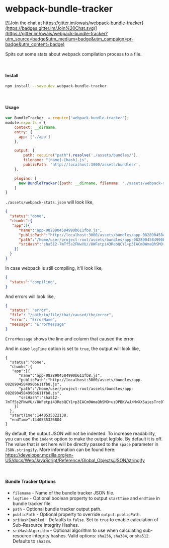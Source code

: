 # webpack-bundle-tracker

[![Join the chat at https://gitter.im/owais/webpack-bundle-tracker](https://badges.gitter.im/Join%20Chat.svg)](https://gitter.im/owais/webpack-bundle-tracker?utm_source=badge&utm_medium=badge&utm_campaign=pr-badge&utm_content=badge)


Spits out some stats about webpack compilation process to a file.

<br>

#### Install

```bash
npm install --save-dev webpack-bundle-tracker
```

<br>

#### Usage
```javascript
var BundleTracker  = require('webpack-bundle-tracker');
module.exports = {
    context: __dirname,
    entry: {
      app: ['./app']
    },

    output: {
        path: require("path").resolve('./assets/bundles/'),
        filename: "[name]-[hash].js",
        publicPath: 'http://localhost:3000/assets/bundles/',
    },

    plugins: [
      new BundleTracker({path: __dirname, filename: './assets/webpack-stats.json'})
    ]
}
```

`./assets/webpack-stats.json` will look like,

```json
{
  "status":"done",
  "chunks":{
   "app":[{
      "name":"app-0828904584990b611fb8.js",
      "publicPath":"http://localhost:3000/assets/bundles/app-0828904584990b611fb8.js",
      "path":"/home/user/project-root/assets/bundles/app-0828904584990b611fb8.js",
      "sriHash":"sha512-7mTf5s2FNwVU//8WFetpi43RebQCY1+p3IACm0WmaQhSMO+uzDPBKVwJ/MvXX5aiesTrc0T8ne9KigdqJYqp/A=="
    }]
  }
}
```

In case webpack is still compiling, it'll look like,


```json
{
  "status":"compiling",
}
```



And errors will look like,
```json
{
  "status": "error",
  "file": "/path/to/file/that/caused/the/error",
  "error": "ErrorName",
  "message": "ErrorMessage"
}
```

`ErrorMessage` shows the line and column that caused the error.



And in case `logTime` option is set to `true`, the output will look like,
```
{
  "status":"done",
  "chunks":{
   "app":[{
      "name":"app-0828904584990b611fb8.js",
      "publicPath":"http://localhost:3000/assets/bundles/app-0828904584990b611fb8.js",
      "path":"/home/user/project-root/assets/bundles/app-0828904584990b611fb8.js",
      "sriHash":"sha512-7mTf5s2FNwVU//8WFetpi43RebQCY1+p3IACm0WmaQhSMO+uzDPBKVwJ/MvXX5aiesTrc0T8ne9KigdqJYqp/A=="
    }]
  },
  "startTime":1440535322138,
  "endTime":1440535326804
}
```



By default, the output JSON will not be indented. To increase readability, you can use the `indent`
option to make the output legible. By default it is off. The value that is set here will be directly
passed to the `space` parameter in `JSON.stringify`. More information can be found here:
https://developer.mozilla.org/en-US/docs/Web/JavaScript/Reference/Global_Objects/JSON/stringify

<br>

#### Bundle Tracker Options

* `filename` - Name of the bundle tracker JSON file.
* `logTime` - Optional boolean property to output `startTime` and `endTime` in bundle tracker file.
* `path` - Optional bundle tracker output path.
* `publicPath` - Optional property to override `output.publicPath`.
* `sriHashEnabled` - Defaults to `false`. Set to `true` to enable calculation of Sub-Resource Integrity Hashes.
* `sriHashAlgorithm` - Optional algorithm to use when calculating sub-resource integrity hashes. Valid options: `sha256`, `sha384`, or `sha512`. Defaults to `sha384`.
